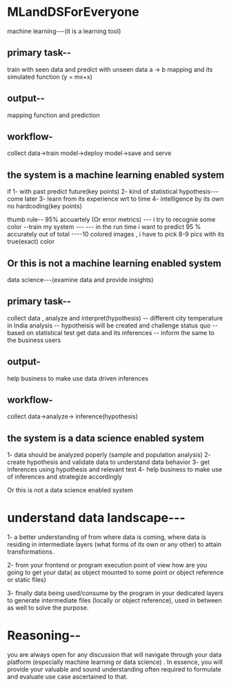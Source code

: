 # MLandDSForEveryone
machine learning---(it is a learning tool)

primary task--
-----------------
train with seen data and predict with unseen data
a -> b mapping and its simulated function (y = mx+x)

output--
---------
mapping function and prediction

workflow- 
----------
collect data->train model->deploy model->save and serve


the system is a machine learning enabled system
------------------------------------------------
if 
1- with past predict future(key points)
2- kind of statistical hypothesis---come later
3- learn from its experience wrt to time 
4- intelligence by its own no hardcoding(key points)

thumb rule-- 95% accuartely (Or error metrics)
--- i try to recognie some color --train my system ---
--- in the run time i want to predict 95 % accurately out of total
----10 colored images , i have to pick 8-9 pics with its true(exact) color


Or this is not a machine learning enabled system
-------------------------------------------------
data science---(examine data and provide insights)


primary task--
--------------
collect data , analyze and interpret(hypothesis)
-- different city temperature in India analysis
-- hypotheisis will be created and challenge status quo
-- based on statistical test get data and its inferences
-- inform the same to the business users 

output-
-------- 
help business to make use data driven inferences

workflow-
---------
collect data->analyze-> inference(hypothesis)

the system is a data science enabled system
-------------------------------------------
1- data should be analyzed poperly (sample and population analysis)
2- create hypothesis and validate data to understand data behavior
3- get inferences using hypothesis and relevant test
4- help business to make use of inferences and strategize accordingly

Or this is not a data science enabled system


understand data landscape---
============================

1- a better understanding of from where data is coming, 
where data is residing in intermediate layers (what forms of its own or any other) 
to attain transformations.

2- from your frontend or program execution point of view how are you going to get 
your data( as object mounted to some point or object reference or static files)

3- finally data being used/consume by the program in your dedicated layers to generate 
intermediate files (locally or object reference), used in between as well to solve the 
purpose.


Reasoning--
===========
you are always open for any discussion that will navigate through your data 
platform (especially machine learning or data science) . In essence, you will provide 
your valuable and sound understanding often required to formulate and evaluate use case 
ascertained to that.







